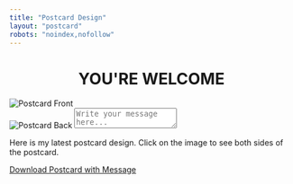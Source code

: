 ```yaml
---
title: "Postcard Design"
layout: "postcard"
robots: "noindex,nofollow"
---
```

<h1 style="text-align:center;">YOU'RE WELCOME</h1>
<div class="postcard-container">
  <div class="postcard" id="postcard">
    <img id="front" src="/images/postcard-5.png" alt="Postcard Front" class="front">
    <div class="back-container" id="back-container">
      <img id="back" src="/images/postcard-back.png" alt="Postcard Back" class="back">
      <textarea id="message" placeholder="Write your message here..."></textarea>
    </div>
  </div>
  <p class="intro">
    Here is my latest postcard design. Click on the image to see both sides of the postcard.
  </p>
  <div class="download-links">
    <a href="#" id="download-link">Download Postcard with Message</a>
  </div>
</div>